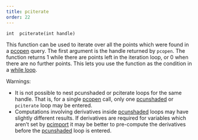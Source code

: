 ```yaml
---
title: pciterate
order: 22
---
```

`int  pciterate(int handle)`

This function can be used to iterate over all the points which were
found in a [pcopen](pcopen.html "Returns a handle to a point cloud file.") query. The first argument is the handle
returned by `pcopen`.
The function returns 1 while there are points left in the iteration loop,
or 0 when there are no further points. This lets you use the function as
the condition in a [while loop](../statement.html).

Warnings:

- It is not possible to nest pcunshaded or pciterate loops for the same
  handle. That is, for a single [pcopen](pcopen.html "Returns a handle to a point cloud file.") call, only one
  [pcunshaded](pcunshaded.html "Iterate over all of the points of a read-write channel which haven’t
  had any data written to the channel yet.") or `pciterate` loop may be entered.
- Computations involving derivatives inside [pcunshaded](pcunshaded.html "Iterate over all of the points of a read-write channel which haven’t
  had any data written to the channel yet.")
  loops may have slightly different results. If derivatives are required
  for variables which aren’t set by [pcimport](pcimport.html "Imports channel data from a point cloud inside a pciterate or a pcunshaded loop.") it may be
  better to pre-compute the derivatives before the
  [pcunshaded](pcunshaded.html "Iterate over all of the points of a read-write channel which haven’t
  had any data written to the channel yet.") loop is entered.
